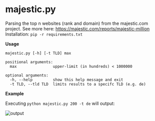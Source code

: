 # majestic.py
Parsing the top n websites (rank and domain) from the majestic.com project. See more here: https://majestic.com/reports/majestic-million
Installation: `pip -r requirements.txt`

**Usage**

```
majestic.py [-h] [-t TLD] max

positional arguments:
  max                upper-limit (in hundreds) < 1000000

optional arguments:
  -h, --help         show this help message and exit
  -t TLD, --tld TLD  limits results to a specifc TLD (e.g. de)
```

**Example**

Executing `python majestic.py 200 -t de` will output:

![output](https://user-images.githubusercontent.com/38978231/41494194-4b167252-7110-11e8-8a7a-453b07f71b6a.png)

